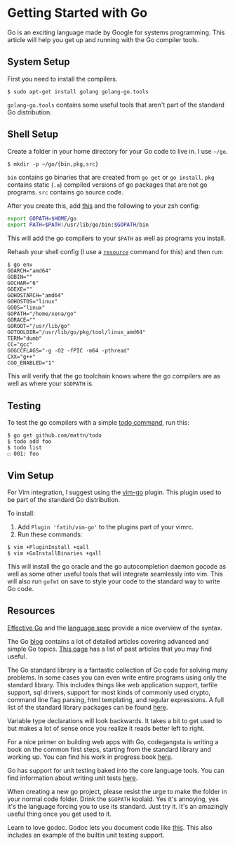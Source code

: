 Getting Started with Go
=======================

Go is an exciting language made by Google for systems programming. This article 
will help you get up and running with the Go compiler tools.

System Setup
------------

First you need to install the compilers.

```console
$ sudo apt-get install golang golang-go.tools
```

`golang-go.tools` contains some useful tools that aren't part of the standard 
Go distribution.

Shell Setup
-----------

Create a folder in your home directory for your Go code to live in. I use 
`~/go`.

```console
$ mkdir -p ~/go/{bin,pkg,src}
```

`bin` contains go binaries that are created from `go get` or `go install`. 
`pkg` contains static (`.a`) compiled versions of go packages that are not go 
programs. `src` contains go source code.

After you create this, add 
[this](https://github.com/Xe/dotfiles/blob/master/.zsh/go-completion.zsh) and 
the following to your zsh config:

```sh
export GOPATH=$HOME/go
export PATH=$PATH:/usr/lib/go/bin:$GOPATH/bin
```

This will add the go compilers to your `$PATH` as well as programs you install.

Rehash your shell config (I use 
a [`resource`](https://github.com/Xe/dotfiles/blob/master/.zsh/resource.zsh#L3) 
command for this) and then run:

```console
$ go env
GOARCH="amd64"
GOBIN=""
GOCHAR="6"
GOEXE=""
GOHOSTARCH="amd64"
GOHOSTOS="linux"
GOOS="linux"
GOPATH="/home/xena/go"
GORACE=""
GOROOT="/usr/lib/go"
GOTOOLDIR="/usr/lib/go/pkg/tool/linux_amd64"
TERM="dumb"
CC="gcc"
GOGCCFLAGS="-g -O2 -fPIC -m64 -pthread"
CXX="g++"
CGO_ENABLED="1"
```

This will verify that the go toolchain knows where the go compilers are as well 
as where your `$GOPATH` is.

Testing
-------

To test the go compilers with a simple 
[todo command](http://github,com/mattn/todo), run this:

```console
$ go get github.com/mattn/todo
$ todo add foo
$ todo list
☐ 001: foo
```

Vim Setup
---------

For Vim integration, I suggest using the 
[vim-go](https://github.com/fatih/vim-go) plugin. This plugin used to be part 
of the standard Go distribution.

To install:

1. Add `Plugin 'fatih/vim-go'` to the plugins part of your vimrc.
2. Run these commands:

```console
$ vim +PluginInstall +qall
$ vim +GoInstallBinaries +qall
```

This will install the go oracle and the go autocompletion daemon gocode as well 
as some other useful tools that will integrate seamlessly into vim. This will 
also run `gofmt` on save to style your code to the standard way to write Go 
code.

Resources
---------

[Effective Go](https://golang.org/doc/effective_go.html) and the
[language spec](https://golang.org/ref/spec) provide a nice overview of the 
syntax.

The Go [blog](http://blog.golang.org) contains a lot of detailed articles
covering advanced and simple Go topics. 
[This page](https://golang.org/doc/#articles) has a list of past articles that
you may find useful.

The Go standard library is a fantastic collection of Go code for solving many 
problems. In some cases you can even write entire programs using only the 
standard library. This includes things like web application support, tarfile 
support, sql drivers, support for most kinds of commonly used crypto, command 
line flag parsing, html templating, and regular expressions. A full list of 
the standard library packages can be found [here](http://godoc.org/-/go).

Variable type declarations will look backwards. It takes a bit to get used to
but makes a lot of sense once you realize it reads better left to right.

For a nice primer on building web apps with Go, codegangsta is writing a book 
on the common first steps, starting from the standard library and working up.
You can find his work in progress book 
[here](http://codegangsta.gitbooks.io/building-web-apps-with-go/).

Go has support for unit testing baked into the core language tools. You can 
find information about writing unit tests [here](http://golang.org/pkg/testing/).

When creating a new go project, please resist the urge to make the folder in your
normal code folder. Drink the `$GOPATH` koolaid. Yes it's annoying, yes it's the 
language forcing you to use its standard. Just try it. It's an amazingly useful
thing once you get used to it. 

Learn to love godoc. Godoc lets you document code like
[this](https://gist.github.com/Xe/b973e30d81280899955d). This also includes an 
example of the builtin unit testing support.
